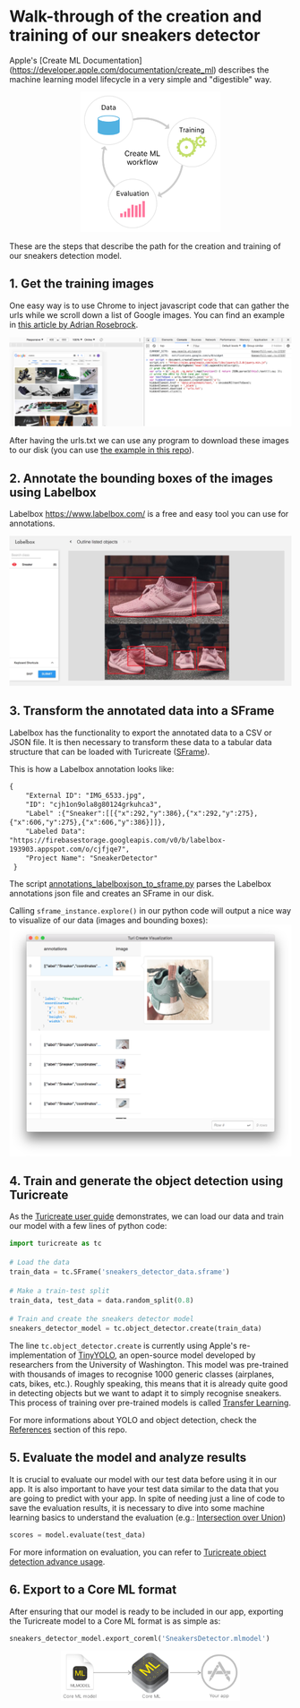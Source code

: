 # Walk-through of the creation and training of our sneakers detector
Apple's [Create ML Documentation] (https://developer.apple.com/documentation/create_ml) describes the machine learning model lifecycle in a very simple and "digestible" way.

<p align="center">
<img src="assets/ml_cycle_apple.png" height="250" width="250">
</p>

These are the steps that describe the path for the creation and training of our sneakers detection model.

## 1. Get the training images
One easy way is to use Chrome to inject javascript code that can gather the urls while we scroll down a list of Google images. You can find an example in [this article by Adrian Rosebrock](https://www.pyimagesearch.com/2017/12/04/how-to-create-a-deep-learning-dataset-using-google-images/). 

![](assets/ChromeInjectJavascriptToDownloadImages.png)

After having the urls.txt we can use any program to download these images to our disk (you can use [the example in this repo](Scripts/download_image_urls.py)).

## 2. Annotate the bounding boxes of the images using Labelbox
Labelbox <https://www.labelbox.com/> is a free and easy tool you can use for annotations.

![](assets/LabelboxExample.jpg)
## 3. Transform the annotated data into a SFrame
Labelbox has the functionality to export the annotated data to a CSV or JSON file. It is then necessary to transform these data to a tabular data structure that can be loaded with Turicreate ([SFrame](https://apple.github.io/turicreate/docs/api/generated/turicreate.SFrame.html)).

This is how a Labelbox annotation looks like: 

```
{
	"External ID": "IMG_6533.jpg",
	"ID": "cjh1on9ola8g80124grkuhca3",
	"Label" :{"Sneaker":[[{"x":292,"y":386},{"x":292,"y":275},{"x":606,"y":275},{"x":606,"y":386}]]},
	"Labeled Data": "https://firebasestorage.googleapis.com/v0/b/labelbox-193903.appspot.com/o/cjfjqe7",
	"Project Name": "SneakerDetector"  
 }
```


The script [annotations_labelboxjson_to_sframe.py](Scripts/annotations_labelboxjson_to_sframe.py) parses the Labelbox annotations json file and creates an SFrame in our disk.

Calling ```sframe_instance.explore()``` in our python code will output a nice way to visualize of our data (images and bounding boxes):
![](assets/TuricreateExplore.png)

## 4. Train and generate the object detection using Turicreate

As the [Turicreate user guide](<https://github.com/apple/turicreate/tree/master/userguide/object_detection>) demonstrates, we can load our data and train our model with a few lines of python code:

```python
import turicreate as tc

# Load the data
train_data = tc.SFrame('sneakers_detector_data.sframe')

# Make a train-test split
train_data, test_data = data.random_split(0.8)

# Train and create the sneakers detector model
sneakers_detector_model = tc.object_detector.create(train_data)
```
The line ```tc.object_detector.create``` is currently using Apple's re-implementation of [TinyYOLO](<https://pjreddie.com/darknet/yolo/>), an open-source model developed by researchers from the University of Washington. This model was pre-trained with thousands of images to recognise 1000 generic classes (airplanes, cats, bikes, etc.). Roughly speaking, this means that it is already quite good in detecting objects but we want to adapt it to simply recognise sneakers. This process of training over pre-trained models is called [Transfer Learning](<https://github.com/apple/turicreate/blob/master/userguide/image_classifier/how-it-works.md#transfer-learning>).

For more informations about YOLO and object detection, check the [References](references.md) section of this repo.

## 5. Evaluate the model and analyze results
It is crucial to evaluate our model with our test data before using it in our app. 
It is also important to have your test data similar to the data that you are going to predict with your app. In spite of needing just a line of code to save the evaluation results, it is necessary to dive into some machine learning basics to understand the evaluation (e.g.: [Intersection over Union](references.md))

```python
scores = model.evaluate(test_data)
```

For more information on evaluation, you can refer to [Turicreate object detection advance usage](<https://github.com/apple/turicreate/blob/master/userguide/object_detection/advanced-usage.md>).

## 6. Export to a Core ML format
After ensuring that our model is ready to be included in our app, exporting the Turicreate model to a Core ML format is as simple as:

```python
sneakers_detector_model.export_coreml('SneakersDetector.mlmodel')
```

<p align="center">
<img src="assets/CoreML.png" height="90">
</p>